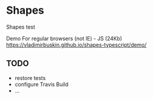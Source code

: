 # Shapes
Shapes test


Demo For regular browsers (not IE) - JS (24Kb)
<a href="https://vladimirbuskin.github.io/shapes-typescript/demo/">https://vladimirbuskin.github.io/shapes-typescript/demo/</a>


## TODO

- restore tests
- configure Travis Build
- ...